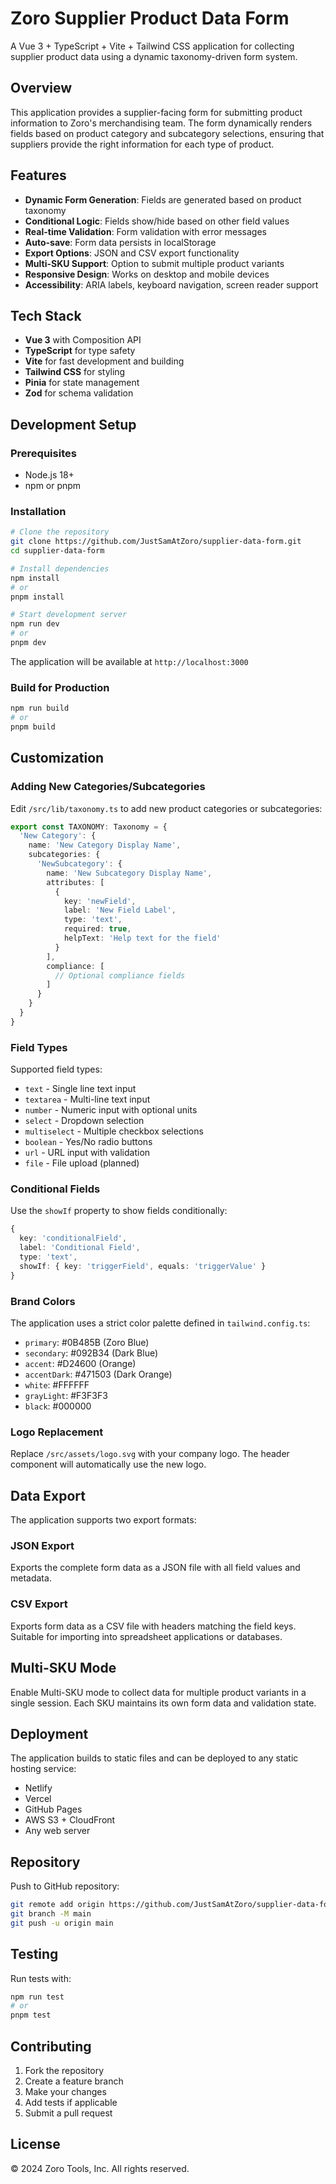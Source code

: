 # Zoro Supplier Product Data Form

A Vue 3 + TypeScript + Vite + Tailwind CSS application for collecting supplier product data using a dynamic taxonomy-driven form system.

## Overview

This application provides a supplier-facing form for submitting product information to Zoro's merchandising team. The form dynamically renders fields based on product category and subcategory selections, ensuring that suppliers provide the right information for each type of product.

## Features

- **Dynamic Form Generation**: Fields are generated based on product taxonomy
- **Conditional Logic**: Fields show/hide based on other field values
- **Real-time Validation**: Form validation with error messages
- **Auto-save**: Form data persists in localStorage
- **Export Options**: JSON and CSV export functionality
- **Multi-SKU Support**: Option to submit multiple product variants
- **Responsive Design**: Works on desktop and mobile devices
- **Accessibility**: ARIA labels, keyboard navigation, screen reader support

## Tech Stack

- **Vue 3** with Composition API
- **TypeScript** for type safety
- **Vite** for fast development and building
- **Tailwind CSS** for styling
- **Pinia** for state management
- **Zod** for schema validation

## Development Setup

### Prerequisites

- Node.js 18+ 
- npm or pnpm

### Installation

```bash
# Clone the repository
git clone https://github.com/JustSamAtZoro/supplier-data-form.git
cd supplier-data-form

# Install dependencies
npm install
# or
pnpm install

# Start development server
npm run dev
# or
pnpm dev
```

The application will be available at `http://localhost:3000`

### Build for Production

```bash
npm run build
# or
pnpm build
```

## Customization

### Adding New Categories/Subcategories

Edit `/src/lib/taxonomy.ts` to add new product categories or subcategories:

```typescript
export const TAXONOMY: Taxonomy = {
  'New Category': {
    name: 'New Category Display Name',
    subcategories: {
      'NewSubcategory': {
        name: 'New Subcategory Display Name',
        attributes: [
          {
            key: 'newField',
            label: 'New Field Label',
            type: 'text',
            required: true,
            helpText: 'Help text for the field'
          }
        ],
        compliance: [
          // Optional compliance fields
        ]
      }
    }
  }
}
```

### Field Types

Supported field types:
- `text` - Single line text input
- `textarea` - Multi-line text input
- `number` - Numeric input with optional units
- `select` - Dropdown selection
- `multiselect` - Multiple checkbox selections
- `boolean` - Yes/No radio buttons
- `url` - URL input with validation
- `file` - File upload (planned)

### Conditional Fields

Use the `showIf` property to show fields conditionally:

```typescript
{
  key: 'conditionalField',
  label: 'Conditional Field',
  type: 'text',
  showIf: { key: 'triggerField', equals: 'triggerValue' }
}
```

### Brand Colors

The application uses a strict color palette defined in `tailwind.config.ts`:

- `primary`: #0B485B (Zoro Blue)
- `secondary`: #092B34 (Dark Blue)
- `accent`: #D24600 (Orange)
- `accentDark`: #471503 (Dark Orange)
- `white`: #FFFFFF
- `grayLight`: #F3F3F3
- `black`: #000000

### Logo Replacement

Replace `/src/assets/logo.svg` with your company logo. The header component will automatically use the new logo.

## Data Export

The application supports two export formats:

### JSON Export
Exports the complete form data as a JSON file with all field values and metadata.

### CSV Export
Exports form data as a CSV file with headers matching the field keys. Suitable for importing into spreadsheet applications or databases.

## Multi-SKU Mode

Enable Multi-SKU mode to collect data for multiple product variants in a single session. Each SKU maintains its own form data and validation state.

## Deployment

The application builds to static files and can be deployed to any static hosting service:

- Netlify
- Vercel
- GitHub Pages
- AWS S3 + CloudFront
- Any web server

## Repository

Push to GitHub repository:
```bash
git remote add origin https://github.com/JustSamAtZoro/supplier-data-form.git
git branch -M main
git push -u origin main
```

## Testing

Run tests with:
```bash
npm run test
# or
pnpm test
```

## Contributing

1. Fork the repository
2. Create a feature branch
3. Make your changes
4. Add tests if applicable
5. Submit a pull request

## License

© 2024 Zoro Tools, Inc. All rights reserved.
